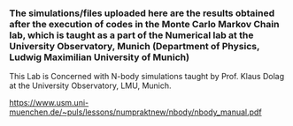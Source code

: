 ### The simulations/files uploaded here are the results obtained after the execution of codes in the Monte Carlo Markov Chain lab, which is taught as a part of the Numerical lab at the University Observatory, Munich (Department of Physics, Ludwig Maximilian University of Munich)

This Lab is Concerned with N-body simulations taught by Prof. Klaus Dolag at the University Observatory, LMU, Munich.

https://www.usm.uni-muenchen.de/~puls/lessons/numpraktnew/nbody/nbody_manual.pdf

